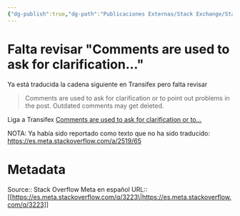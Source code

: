 ```yaml
---
{"dg-publish":true,"dg-path":"Publicaciones Externas/Stack Exchange/Stack Overflow en español/Stack Overflow en español Meta/es.meta.stackoverflow.com-3223.md","permalink":"/publicaciones-externas/stack-exchange/stack-overflow-en-espanol/stack-overflow-en-espanol-meta/es-meta-stackoverflow-com-3223/","title":"Falta revisar \"Comments are used to ask for clarification...\"","hide":true,"noteIcon":"\"0\"","created":"2024-04-03T12:49:10.763-06:00","updated":"2024-04-05T16:44:02.502-06:00"}
---
```


# Falta revisar "Comments are used to ask for clarification..."

Ya está traducida la cadena siguiente en Transifex pero falta revisar

> Comments are used to ask for clarification or to point out problems in the post. Outdated comments may get deleted.

Liga a Transifex [Comments are used to ask for clarification or to…](https://www.transifex.com/stack-exchange/stack-overflow-es/translate/#es/english/131930226?key=818dc806d16ee7b5059f73ce907e264c)


NOTA: Ya había sido reportado como texto que no ha sido traducido: https://es.meta.stackoverflow.com/a/2519/65

# Metadata
Source:: Stack Overflow Meta en español
URL:: [[https://es.meta.stackoverflow.com/q/3223\|https://es.meta.stackoverflow.com/q/3223]]

